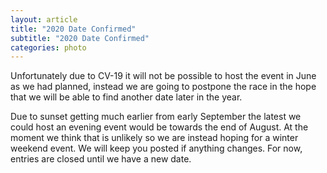 ```yaml
---
layout: article
title: "2020 Date Confirmed"
subtitle: "2020 Date Confirmed"
categories: photo
---
```


Unfortunately due to CV-19 it will not be possible to host the event in June as we had planned,
instead we are going to postpone the race in the hope that we will be able to find another date later in the year. 

Due to sunset getting much earlier from early September the latest we could host an evening event would be towards the end of August. 
At the moment we think that is unlikely so we are instead hoping for a winter weekend event. We will keep you posted if anything changes.
For now, entries are closed until we have a new date. 
